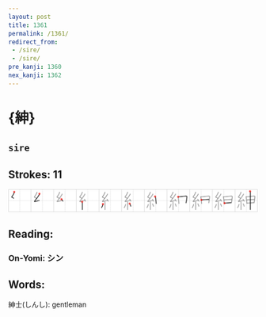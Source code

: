 ```yaml
---
layout: post
title: 1361
permalink: /1361/
redirect_from:
 - /sire/
 - /sire/
pre_kanji: 1360
nex_kanji: 1362
---
```


# {紳}

## `sire`

## Strokes: 11

<div class="stroke"><img src="../images/E7B4B3.png" /></div>

## Reading:

### On-Yomi: シン

## Words:

紳士(しんし): gentleman
